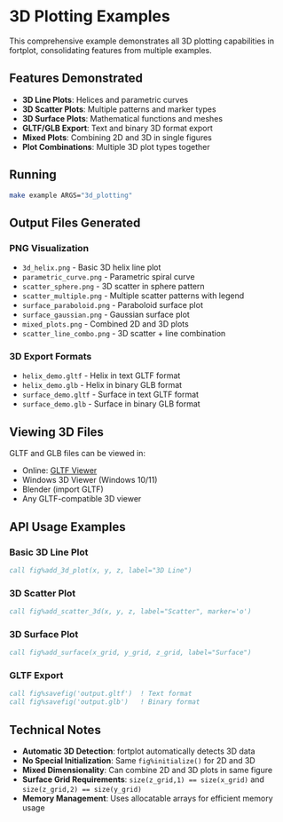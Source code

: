 # 3D Plotting Examples

This comprehensive example demonstrates all 3D plotting capabilities in fortplot, consolidating features from multiple examples.

## Features Demonstrated

- **3D Line Plots**: Helices and parametric curves
- **3D Scatter Plots**: Multiple patterns and marker types
- **3D Surface Plots**: Mathematical functions and meshes
- **GLTF/GLB Export**: Text and binary 3D format export
- **Mixed Plots**: Combining 2D and 3D in single figures
- **Plot Combinations**: Multiple 3D plot types together

## Running

```bash
make example ARGS="3d_plotting"
```

## Output Files Generated

### PNG Visualization
- `3d_helix.png` - Basic 3D helix line plot
- `parametric_curve.png` - Parametric spiral curve
- `scatter_sphere.png` - 3D scatter in sphere pattern
- `scatter_multiple.png` - Multiple scatter patterns with legend
- `surface_paraboloid.png` - Paraboloid surface plot
- `surface_gaussian.png` - Gaussian surface plot
- `mixed_plots.png` - Combined 2D and 3D plots
- `scatter_line_combo.png` - 3D scatter + line combination

### 3D Export Formats
- `helix_demo.gltf` - Helix in text GLTF format
- `helix_demo.glb` - Helix in binary GLB format  
- `surface_demo.gltf` - Surface in text GLTF format
- `surface_demo.glb` - Surface in binary GLB format

## Viewing 3D Files

GLTF and GLB files can be viewed in:
- Online: [GLTF Viewer](https://gltf-viewer.donmccurdy.com/)
- Windows 3D Viewer (Windows 10/11)
- Blender (import GLTF)
- Any GLTF-compatible 3D viewer

## API Usage Examples

### Basic 3D Line Plot
```fortran
call fig%add_3d_plot(x, y, z, label="3D Line")
```

### 3D Scatter Plot
```fortran
call fig%add_scatter_3d(x, y, z, label="Scatter", marker='o')
```

### 3D Surface Plot
```fortran
call fig%add_surface(x_grid, y_grid, z_grid, label="Surface")
```

### GLTF Export
```fortran
call fig%savefig('output.gltf')  ! Text format
call fig%savefig('output.glb')   ! Binary format
```

## Technical Notes

- **Automatic 3D Detection**: fortplot automatically detects 3D data
- **No Special Initialization**: Same `fig%initialize()` for 2D and 3D
- **Mixed Dimensionality**: Can combine 2D and 3D plots in same figure
- **Surface Grid Requirements**: `size(z_grid,1) == size(x_grid)` and `size(z_grid,2) == size(y_grid)`
- **Memory Management**: Uses allocatable arrays for efficient memory usage